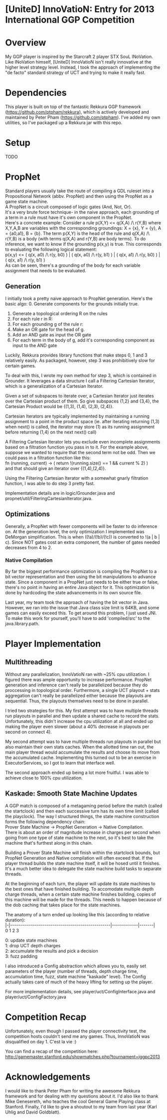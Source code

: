 [UniteD] InnoVatioN: Entry for 2013 International GGP Competition 
=================================================================

# Overview
My GGP player is inspired by the Starcraft 2 player STX SouL INoVation. Like INoVation himself, [UniteD] InnoVatioN isn't really innovative at the higher level strategy level. Instead, I took the approach of implementing the "de facto" standard strategy of UCT and trying to make it really fast.

# Dependencies
This player is built on top of the fantastic Rekkura GGP framework (<https://github.com/ptpham/rekkura>), which is actively developed and maintained by Peter Pham (<https://github.com/ptpham>).
I've added my own utilities, so I've packaged up a Rekkura jar with this repo.  

# Setup
TODO

# PropNet
Standard players usually take the route of compiling a GDL ruleset into a 
Propositional Network (abbv. PropNet) and then using the PropNet as a game state machine.  
A PropNet is a circuit composed of logic gates (And, Not, Or).  
It's a very brute force technique- in the naive approach, each grounding of a term in a rule must have it's own component in the PropNet.  
Here's a concrete example:
Consider a rule p(X,Y) <= q(X,A) /\ r(Y,B) where X,Y,A,B are variables
with the corresponding groundings: X = {x}, Y = {y}, A = {a0,a1}, B = {b}.
The term p(X,Y) is the head of the rule and q(X,A) /\ r(Y,B) is a body (with
terms q(X,A) and r(Y,B) are body terms).
To do inference, we want to know if the grounding p(x,y) is true.
This corresponds to evaluating the following logical statement: <br/>
p(x,y) <= ( q(x, a0) /\ r(y, b0) ) | ( q(x, a0) /\ r(y, b1) ) | ( q(x, a1) /\ r(y, b0) ) | ( q(x, a1) /\ r(y, b1) )   <br/> 
As can be seen, there's a grounding of the body for each variable assignment 
that needs to be evaluated. 

## Generation
I initially took a pretty naive approach to PropNet generation.
Here's the basic algo: 
0. Generate components for the grounds initially true. <br/> 
1. Generate a topological ordering R on the rules <br/>
2. For each rule r in R: <br/>
3. For each grounding g of the rule r: <br/>
4. Make an OR gate for the head of g. <br/>
5. Add an AND gate as input the OR gate <br/>
6. For each term in the body of g, add it's corresponding component as
    input to the AND gate <br/> 

Luckily, Rekkura provides library functions that make steps 0, 1 and 3
relatively easily. As packaged, however, step 3 was prohibitively slow for certain games.

To deal with this, I wrote my own method for step 3, which is contained in 
Grounder. It leverages a data structure I call a Filtering Cartesian Iterator,
which is a generalization of a Cartesian Iterator.

Given a set of subspaces to iterate over, a Cartesian Iterator just iterates
over the Cartesian product of them. So give subspaces {1,2} and {3,4}, the Cartesian Product would be {(1,3), (1,4), (2,3), (2,4)}.

Cartesian Iterators are typically implemented by maintaining a running
assignment to a point in the product space (ie. after iterating returning (1,3) when next() is called, the iterator may store (1) as its running assignment before returning (1,4) on the next next() call)

A Filtering Cartesian Iterator lets you exclude even incomplete assignments
based on a filtration function you pass in to it. For the example above, suppose we wanted to require that the second term not be odd. Then we could pass in a filtration function like this: </br>
fn (running, current) -> ( return !(running.size() == 1 && current % 2) )</br>
and that should give an iterator over {(1,4),(2,4)}.

Using the Filtering Cartesian Iterator with a somewhat gnarly filtration function,
I was able to do step 3 pretty fast.

Implementation details are in logic/Grounder.java and
propnet/util/FilteringCartesianIterator.java.
 
## Optimizations
Generally, a PropNet with fewer components will be faster to do inference on. At the generation level, the only optimization I implemented was DeMorgan simplification. This is when ((!a)/\(!b)/\(!c)) is converted to !(a | b | c). Since NOT gates cost an extra component, the number of gates needed decreases from 4 to 2.

### Native Compilation
By far the biggest performance optimization is compiling the PropNet to a bit vector representation and then using the bit manipulations to advance state. Since a component in a PropNet just needs to be either true or false, there's no point in having an entire Java object for it. This optimization is done by hardcoding the state advancements in its own source file. 

Last year, my team took the approach of having the bit vector in Java. However, we ran into the issue that Java class size limit is 64KB, and some games can easily exceed this. To get around this problem, I just used JNI.  To make this work for yourself, you'll have to add 'compiled/src' to the java.library.path. 

# Player Implementation
## Multithreading
Without any parallelization, InnoVatioN ran with ~25% cpu utilization.
I figured there was ample opportunity to increase performance. 
PropNet generation and inference can't really be parallelized because they do proccessing in topological order.  Furthermore, a single UCT playout + stats aggregation can't really be parallelized either because the playouts are sequential. Thus, the playouts themselves need to be done in parallel. 

I tried two strategies for this. My first attempt was to have multiple threads run playouts in parallel and then update a shared cache to record the stats.
Unfortunately, this didn't increase the cpu utilization at all and ended up making the player even slower (about a 40% decrease in playouts per second on connect 4).  

My second attempt was to have multiple threads run playouts in parallel but also maintain their own stats caches.  When the allotted time ran out, the main player thread would accumulate the results and choose its move from the accumulated cache. Implementing this turned out to be an exercise in ExecutorServices, so I got to learn that interface well.

The second approach ended up being a lot more fruitful.  I was able to achieve close to 100% cpu utilization.
  
## Kaskade: Smooth State Machine Updates
A GGP match is composed of a metagaming period before the match (called the startclock) and then each successive turn has its own time limit (called the playclock).
The way I structured things, the state machine construction forms the following dependency chain: <br/> Prover State Machine -> PropNet Generation -> Native Compilation. <br/> There is about an order of magnitude increase in charges per second when going from one type of state machine to the next, so it's best to take the machine that's furthest along in this chain. 

Building a Prover State Machine will finish within the startclock bounds, but PropNet Generation and Native compilation will often exceed that.  If the player thread builds the state machine itself, it will be hosed until it finishes.  It's a much better idea to delegate the state machine build tasks to separate threads. 

At the beginning of each turn, the player will update its state machines to the best ones that have finished building. To accomodate multiple depth charge threads, when a certain state machine finishes building, copies of this machine will be made for the threads.  This needs to happen because of the dob caching that takes place for the state machines.  

The anatomy of a turn ended up looking like this (according to relative
duration): <br/>
|-|--------------------------------------------------|-------------|-------| <br/>
 0                        1                                 2          3 <br/>

0: update state machines </br>
1: drop UCT depth charges </br>
2: accumulate the results and pick a decision </br>
3: fuzz padding  </br>

I also introduced a Config abstraction which allows you to, easily set parameters of the player (number of threads, depth charge time, accumulation time, fuzz, state machine "kaskade" level).  The Config actually takes care of much of the heavy lifting for setting up the player. 

For more implementation details, see player/uct/ConfigInterface.java and player/uct/ConfigFactory.java  

# Competition Recap
Unfortunately, even though I passed the player connectivity test, the competition hosts couldn't send me any games. Thus, InnoVatioN was disqualified on day 1. C'est la vie :)

You can find a recap of the competition here: 
<http://gamemaster.stanford.edu/showmatches.php?tournament=iggpc2013>

# Acknowledgements
I would like to thank Peter Pham for writing the awesome Rekkura framework and for dealing with my questions about it. 
I'd also like to thank Mike Genesereth, who teaches the cool General Game Playing class at Stanford. 
Finally, I'd like to give a shoutout to my team from last year (Karl Uhlig and David Goldblatt). 

